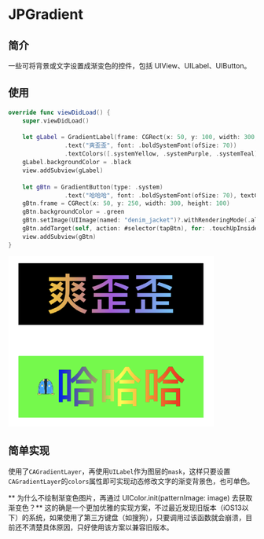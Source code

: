 # JPGradient

## 简介

一些可将背景或文字设置成渐变色的控件，包括 UIView、UILabel、UIButton。

## 使用

```swift
override func viewDidLoad() {
    super.viewDidLoad()
    
    let gLabel = GradientLabel(frame: CGRect(x: 50, y: 100, width: 300, height: 100))
                .text("爽歪歪", font: .boldSystemFont(ofSize: 70))
                .textColors([.systemYellow, .systemPurple, .systemTeal])
    gLabel.backgroundColor = .black
    view.addSubview(gLabel)
    
    let gBtn = GradientButton(type: .system)
                .text("哈哈哈", font: .boldSystemFont(ofSize: 70), textColors: [.blue, .yellow, .red])
    gBtn.frame = CGRect(x: 50, y: 250, width: 300, height: 100)
    gBtn.backgroundColor = .green
    gBtn.setImage(UIImage(named: "denim_jacket")?.withRenderingMode(.alwaysOriginal), for: .normal)
    gBtn.addTarget(self, action: #selector(tapBtn), for: .touchUpInside)
    view.addSubview(gBtn)
}
```
![effect](https://github.com/Rogue24/JPGradient/raw/master/effect.jpg)

## 简单实现

使用了`CAGradientLayer`，再使用`UILabel`作为图层的`mask`，这样只要设置`CAGradientLayer`的`colors`属性即可实现动态修改文字的渐变背景色，也可单色。

** 为什么不绘制渐变色图片，再通过 UIColor.init(patternImage: image) 去获取渐变色？**
这的确是一个更加优雅的实现方案，不过最近发现旧版本（iOS13以下）的系统，如果使用了第三方键盘（如搜狗），只要调用过该函数就会崩溃，目前还不清楚具体原因，只好使用该方案以兼容旧版本。
